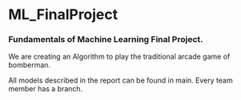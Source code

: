 # ML_FinalProject

### Fundamentals of Machine Learning Final Project.

We are creating an Algorithm to play the traditional arcade game of bomberman.

All models described in the report can be found in main. Every team member has a branch.
